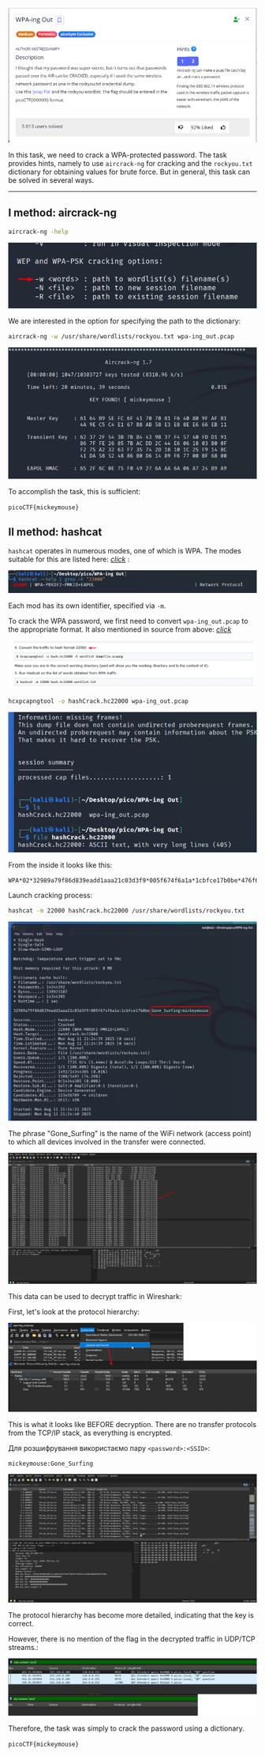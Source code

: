 ![Task desc](../assets/images/WPA-ing-Out_image_1.png)

In this task, we need to crack a WPA-protected password. The task provides hints, namely to use `aircrack-ng` for cracking and the `rockyou.txt` dictionary for obtaining values for brute force. But in general, this task can be solved in several ways.

---

## I method: aircrack-ng

```bash
aircrack-ng -help
```  

![image_2](../assets/images/WPA-ing-Out_image_2.png)


We are interested in the option for specifying the path to the dictionary:

```bash
aircrack-ng -w /usr/share/wordlists/rockyou.txt wpa-ing_out.pcap
```


![image_3](../assets/images/WPA-ing-Out_image_3.png)


To accomplish the task, this is sufficient:

`picoCTF{mickeymouse}`


## II method: hashcat

`hashcat` operates in numerous modes, one of which is WPA. The modes suitable for this are listed here: [*click*](https://hashcat.net/wiki/doku.php?id=cracking_wpawpa2) : 

![image_4](../assets/images/WPA-ing-Out_image_4.png)

Each mod has its own identifier, specified via `-m`.

To crack the WPA password, we first need to convert `wpa-ing_out.pcap` to the appropriate format. It also mentioned in source from above: [*click*](https://hashcat.net/wiki/doku.php?id=cracking_wpawpa2)

![image_5](../assets/images/WPA-ing-Out_image_5.png)


```bash
hcxpcapngtool -o hashCrack.hc22000 wpa-ing_out.pcap
```

![image_6](../assets/images/WPA-ing-Out_image_6.png)


From the inside it looks like this:

```
WPA*02*32989a79f86d839eadd1aaa21c03d3f9*005f674f6a1a*1cbfce17b0be*476f6e655f53757266696e67*25ef6a1eeb8bb313b72ec06dfdd149549b1ace84ff992fbeb380e2591ccac1d2*01030077020109000000000000000000018451310d2c932f59694295cef35c115d59d4499436f7bec311b233108bbc1470000000000000000000000000000000000000000000000000000000000000000000000000000000000000000000000000001830160100000fac020100000fac020100000fac0200000000*82
```

Launch cracking process:

```bash
hashcat -m 22000 hashCrack.hc22000 /usr/share/wordlists/rockyou.txt
```

![image_7](../assets/images/WPA-ing-Out_image_7.png)


The phrase "Gone_Surfing" is the name of the WiFi network (access point) to which all devices involved in the transfer were connected.  


![image_8](../assets/images/WPA-ing-Out_image_8.png)


This data can be used to decrypt traffic in Wireshark:

First, let's look at the protocol hierarchy:  


![image_9](../assets/images/WPA-ing-Out_image_9.png)


This is what it looks like BEFORE decryption. There are no transfer protocols from the TCP/IP stack, as everything is encrypted. 

Для розшифрування використаємо пару `<password>:<SSID>`:

```
mickeymouse:Gone_Surfing
```

![image_10](../assets/images/WPA-ing-Out_image_10.gif)


The protocol hierarchy has become more detailed, indicating that the key is correct.

However, there is no mention of the flag in the decrypted traffic in UDP/TCP streams.:


![image_11](../assets/images/WPA-ing-Out_image_11.png)

Therefore, the task was simply to crack the password using a dictionary.

`picoCTF{mickeymouse}`
